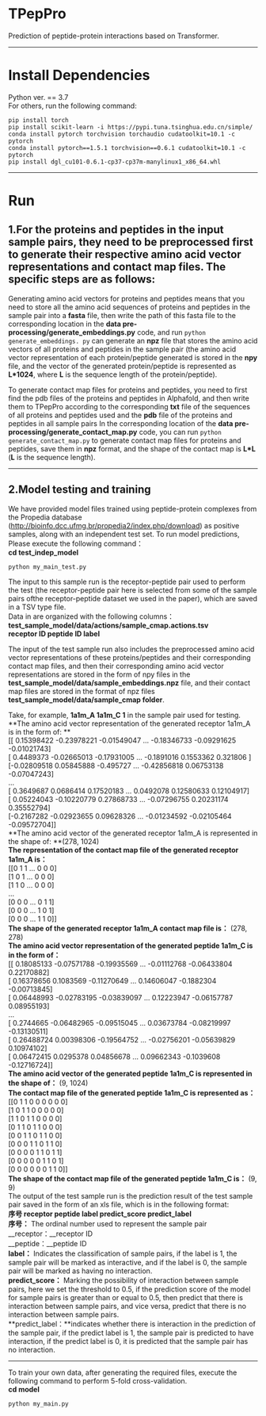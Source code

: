 # TPepPro
Prediction of peptide-protein interactions based on Transformer.
***
# Install Dependencies
Python ver. == 3.7  
For others, run the following command:   
```
pip install torch
pip install scikit-learn -i https://pypi.tuna.tsinghua.edu.cn/simple/
conda install pytorch torchvision torchaudio cudatoolkit=10.1 -c pytorch
conda install pytorch==1.5.1 torchvision==0.6.1 cudatoolkit=10.1 -c pytorch
pip install dgl_cu101-0.6.1-cp37-cp37m-manylinux1_x86_64.whl 

```
***
# Run
## 1.For the proteins and peptides in the input sample pairs, they need to be preprocessed first to generate their respective amino acid vector representations and contact map files. The specific steps are as follows:  
Generating amino acid vectors for proteins and peptides means that you need to store all the amino acid sequences of proteins and peptides in the sample pair into a **fasta** file, then write the path of this fasta file to the corresponding location in the **data pre-processing/generate_embeddings.py** code, and run ```python generate_embeddings. py``` can generate an **npz** file that stores the amino acid vectors of all proteins and peptides in the sample pair (the amino acid vector representation of each protein/peptide generated is stored in the **npy** file, and the vector of the generated protein/peptide is represented as **L*1024**, where **L** is the sequence length of the protein/peptide).

To generate contact map files for proteins and peptides, you need to first find the pdb files of the proteins and peptides in Alphafold, and then write them to TPepPro according to the corresponding **txt** file of the sequences of all proteins and peptides used and the **pdb** file of the proteins and peptides in all sample pairs
In the corresponding location of the **data pre-processing/generate_contact_map.py** code, you can run ```python generate_contact_map.py``` to generate contact map files for proteins and peptides, save them in **npz** format, and the shape of the contact map is **L*L** (**L** is the sequence length).

***
## 2.Model testing and training
We have provided model files trained using peptide-protein complexes from the Propedia database (http://bioinfo.dcc.ufmg.br/propedia2/index.php/download) as positive samples, along with an independent test set. 
To run model predictions, Please execute the following command：  
**cd test_indep_model**
```
python my_main_test.py
```
The input to this sample run is the receptor-peptide pair used to perform the test (the receptor-peptide pair here is selected from some of the sample pairs ofthe receptor-peptide dataset we used in the paper), which are saved in a TSV type file.  
Data in are organized with the following columns：**test_sample_model/data/actions/sample_cmap.actions.tsv**  
**receptor ID  peptide ID  label**   

The input of the test sample run also includes the preprocessed amino acid vector representations of these proteins/peptides and their corresponding contact map files, and then their corresponding amino acid vector representations are stored in the form of npy files in the **test_sample_model/data/sample_embeddings.npz** file, and their contact map files are stored in the format of npz files **test_sample_model/data/sample_cmap folder**.  

Take, for example, **1a1m_A 1a1m_C 1** in the sample pair used for testing.  
**The amino acid vector representation of the generated receptor 1a1m_A is in the form of: **  
[[ 0.15398422 -0.23978221 -0.01549047 ... -0.18346733 -0.09291625
  -0.01021743]  
 [ 0.4489373  -0.02665013 -0.17931005 ... -0.1891016   0.1553362
   0.321806  ]  
 [-0.02809518  0.05845888 -0.495727   ... -0.42856818  0.06753138
  -0.07047243]  
 ...  
 [ 0.3649687   0.0686414   0.17520183 ...  0.0492078   0.12580633
   0.12104917]  
 [ 0.05224043 -0.10220779  0.27868733 ... -0.07296755  0.20231174
   0.35552794]  
 [-0.2167282  -0.02923655  0.09628326 ... -0.01234592 -0.02105464
  -0.09572704]]    
**The amino acid vector of the generated receptor 1a1m_A is represented in the shape of: **(278, 1024)  
**The representation of the contact map file of the generated receptor 1a1m_A is：**  
[[0 1 1 ... 0 0 0]  
 [1 0 1 ... 0 0 0]  
 [1 1 0 ... 0 0 0]  
 ...  
 [0 0 0 ... 0 1 1]  
 [0 0 0 ... 1 0 1]  
 [0 0 0 ... 1 1 0]]   
**The shape of the generated receptor 1a1m_A contact map file is：** (278, 278)  
**The amino acid vector representation of the generated peptide 1a1m_C is in the form of：**  
[[ 0.18085133 -0.07571788 -0.19935569 ... -0.01112768 -0.06433804
   0.22170882]  
 [ 0.16378656  0.1083569  -0.11270649 ...  0.14606047 -0.1882304
  -0.00713845]  
 [ 0.06448993 -0.02783195 -0.03839097 ...  0.12223947 -0.06157787
   0.08955193]  
 ...  
 [ 0.2744665  -0.06482965 -0.09515045 ...  0.03673784 -0.08219997
  -0.13130511]  
 [ 0.26488724  0.00398306 -0.19564752 ... -0.02756201 -0.05639829
   0.10974102]  
 [ 0.06472415  0.0295378   0.04856678 ...  0.09662343 -0.1039608
  -0.12716724]]  
**The amino acid vector of the generated peptide 1a1m_C is represented in the shape of：** (9, 1024)  
**The contact map file of the generated peptide 1a1m_C is represented as：**  
[[0 1 1 0 0 0 0 0 0]  
 [1 0 1 1 0 0 0 0 0]  
 [1 1 0 1 1 0 0 0 0]  
 [0 1 1 0 1 1 0 0 0]  
 [0 0 1 1 0 1 1 0 0]  
 [0 0 0 1 1 0 1 1 0]  
 [0 0 0 0 1 1 0 1 1]  
 [0 0 0 0 0 1 1 0 1]  
 [0 0 0 0 0 0 1 1 0]]  
**The shape of the contact map file of the generated peptide 1a1m_C is：** (9, 9)  
The output of the test sample run is the prediction result of the test sample pair saved in the form of an xls file, which is in the following format:  
**序号    receptor	peptide	label	predict_score	predict_label**  
**序号：** The ordinal number used to represent the sample pair  
__receptor：__receptor ID  
__peptide：__peptide ID  
**label：** Indicates the classification of sample pairs, if the label is 1, the sample pair will be marked as interactive, and if the label is 0, the sample pair will be marked as having no interaction.  
**predict_score：** Marking the possibility of interaction between sample pairs, here we set the threshold to 0.5, if the prediction score of the model for sample pairs is greater than or equal to 0.5, then predict that there is interaction between sample pairs, and vice versa, predict that there is no interaction between sample pairs.  
**predict_label：**indicates whether there is interaction in the prediction of the sample pair, if the predict label is 1, the sample pair is predicted to have interaction, if the predict label is 0, it is predicted that the sample pair has no interaction.  
***
To train your own data, after generating the required files, execute the following command to perform 5-fold cross-validation.  
**cd model**
```
python my_main.py
```
